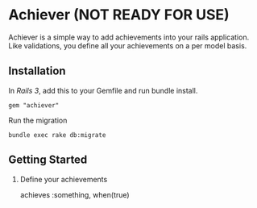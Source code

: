 Achiever (NOT READY FOR USE)
============================

Achiever is a simple way to add achievements into your rails application. Like validations, you define all your
achievements on a per model basis. 

Installation
------------

In *Rails 3*, add this to your Gemfile and run bundle install. 

	gem "achiever"

Run the migration

	bundle exec rake db:migrate

Getting Started
---------------

1. Define your achievements

	achieves :something, when(true)



